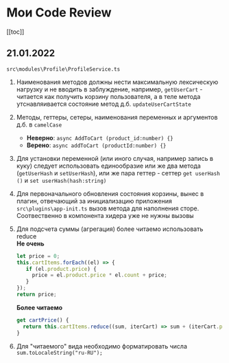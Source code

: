 # Мои Code Review

[[toc]]

## 21.01.2022

`src\modules\Profile\ProfileService.ts`

1. Наименования методов должны нести максимальную лексическую нагрузку 
   и не вводить в заблуждение, например,
   `getUserCart` - читается как получить корзину пользователя, а в теле метода утснавляивается состояние 
   метод д.б. `updateUserCartState`  
  
2. Методы, геттеры, сетеры, наименования переменных и аргументов д.б. в `camelCase`
   - **Неверно**: `async AddToCart (product_id:number) {}`
   - **Верено**:  `async addToCart (productId:number) {}` 

3. Для установки переменной (или иного случая, например запись в куку) 
   следует использовать единообразие или же два метода (`getUserHash` и `setUserHash`),
   или же пара геттер - сеттер `get userHash ()` и `set userHash(hash:string)`  

4. Для первоначального обновления состояния корзины, вынес в плагин, отвечающий за инициализацию приложения
   `src\plugins\app-init.ts`  вызов метода для наполнения сторе.
   Соотвественно в компонента хидера уже не нужны вызовы

5. Для подсчета суммы (агрегация) более читаемо использовать reduce\
   **Не очень**
   ```ts
   let price = 0;
   this.cartItems.forEach((el) => {
      if (el.product.price) {
        price = el.product.price * el.count + price;
      }
   });
   return price;
   ```

   **Более читаемо**
   ```ts
   get cartPrice() {
     return this.cartItems.reduce((sum, iterCart) => sum + (iterCart.product.price || 0) * iterCart.count, 0);
   }
   ```

  6. Для "читаемого" вида необходимо форматировать числа `sum.toLocaleString("ru-RU");`